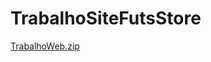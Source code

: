 # TrabalhoSiteFutsStore

[TrabalhoWeb.zip](https://github.com/user-attachments/files/20854991/TrabalhoWeb.zip)
